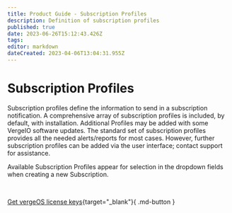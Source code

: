 ```yaml
---
title: Product Guide - Subscription Profiles
description: Definition of subscription profiles
published: true
date: 2023-06-26T15:12:43.426Z
tags: 
editor: markdown
dateCreated: 2023-04-06T13:04:31.955Z
---
```


# Subscription Profiles
Subscription profiles define the information to send in a subscription notification.
A comprehensive array of subscription profiles is included, by default, with installation. Additional Profiles may be added with some VergeIO software updates. The standard set of subscription profiles provides all the needed alerts/reports for most cases. However, further subscription profiles can be added via the user interface; contact support for assistance.

Available Subscription Profiles appear for selection in the dropdown fields when creating a new Subscription.

<br>

[Get vergeOS license keys](https://www.verge.io/test-drive){target="_blank"}{ .md-button }

